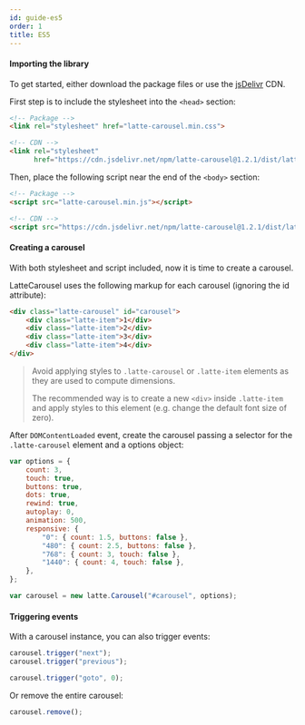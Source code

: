 ```yaml
---
id: guide-es5
order: 1
title: ES5
---
```


#### Importing the library

To get started, either download the package files or use the [jsDelivr](https://www.jsdelivr.com) CDN.

First step is to include the stylesheet into the `<head>` section:

```html
<!-- Package -->
<link rel="stylesheet" href="latte-carousel.min.css">

<!-- CDN -->
<link rel="stylesheet"
      href="https://cdn.jsdelivr.net/npm/latte-carousel@1.2.1/dist/latte-carousel.min.css">
```

Then, place the following script near the end of the `<body>` section:

```html
<!-- Package -->
<script src="latte-carousel.min.js"></script>

<!-- CDN -->
<script src="https://cdn.jsdelivr.net/npm/latte-carousel@1.2.1/dist/latte-carousel.min.js"></script>
```

#### Creating a carousel

With both stylesheet and script included, now it is time to create a carousel.

LatteCarousel uses the following markup for each carousel (ignoring the id attribute):

```html
<div class="latte-carousel" id="carousel">
    <div class="latte-item">1</div>
    <div class="latte-item">2</div>
    <div class="latte-item">3</div>
    <div class="latte-item">4</div>
</div>
```

> Avoid applying styles to `.latte-carousel` or `.latte-item` elements as they are used to compute dimensions.
>
> The recommended way is to create a new `<div>` inside `.latte-item` and apply styles to this element (e.g. change the default font size of zero).

After `DOMContentLoaded` event, create the carousel passing a selector for the `.latte-carousel` element and a options object:

```javascript
var options = {
    count: 3,
    touch: true,
    buttons: true,
    dots: true,
    rewind: true,
    autoplay: 0,
    animation: 500,
    responsive: {
        "0": { count: 1.5, buttons: false },
        "480": { count: 2.5, buttons: false },
        "768": { count: 3, touch: false },
        "1440": { count: 4, touch: false },
    },
};

var carousel = new latte.Carousel("#carousel", options);
```

#### Triggering events

With a carousel instance, you can also trigger events:

```javascript
carousel.trigger("next");
carousel.trigger("previous");

carousel.trigger("goto", 0);
```

Or remove the entire carousel:

```javascript
carousel.remove();
```
